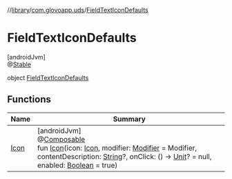 //[library](../../../index.md)/[com.glovoapp.uds](../index.md)/[FieldTextIconDefaults](index.md)

# FieldTextIconDefaults

[androidJvm]\
@[Stable](https://developer.android.com/reference/kotlin/androidx/compose/runtime/Stable.html)

object [FieldTextIconDefaults](index.md)

## Functions

| Name | Summary |
|---|---|
| [Icon](-icon.md) | [androidJvm]<br>@[Composable](https://developer.android.com/reference/kotlin/androidx/compose/runtime/Composable.html)<br>fun [Icon](-icon.md)(icon: [Icon](../-icon/index.md), modifier: [Modifier](https://developer.android.com/reference/kotlin/androidx/compose/ui/Modifier.html) = Modifier, contentDescription: [String](https://kotlinlang.org/api/latest/jvm/stdlib/kotlin/-string/index.html)?, onClick: () -&gt; [Unit](https://kotlinlang.org/api/latest/jvm/stdlib/kotlin/-unit/index.html)? = null, enabled: [Boolean](https://kotlinlang.org/api/latest/jvm/stdlib/kotlin/-boolean/index.html) = true) |
